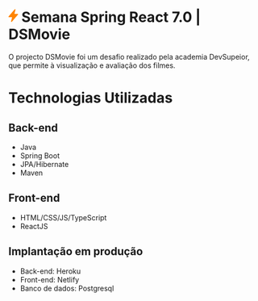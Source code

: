 # ![ Logo DevSuperior](https://raw.githubusercontent.com/devsuperior/bds-assets/main/ds/devsuperior-logo-small.png) Semana Spring React 7.0 | DSMovie

O projecto DSMovie foi um desafio realizado pela academia DevSupeior, que permite à visualização e avaliação dos filmes.

# Technologias Utilizadas

## Back-end

-	Java
-	Spring Boot
-	JPA/Hibernate
-	Maven

## Front-end

-	HTML/CSS/JS/TypeScript
-	ReactJS

## Implantação em produção

-	Back-end: Heroku
-	Front-end: Netlify
-	Banco de dados: Postgresql
